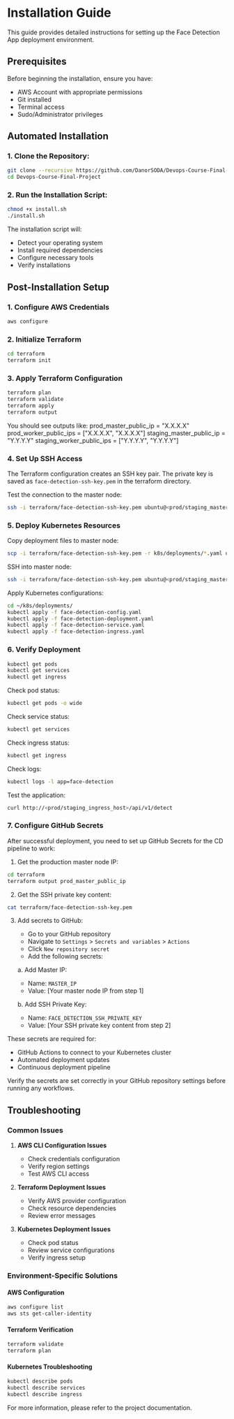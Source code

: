 # Installation Guide

This guide provides detailed instructions for setting up the Face Detection App deployment environment.

## Prerequisites

Before beginning the installation, ensure you have:

- AWS Account with appropriate permissions
- Git installed
- Terminal access
- Sudo/Administrator privileges

## Automated Installation

### 1. Clone the Repository:

```bash
git clone --recursive https://github.com/DanorSODA/Devops-Course-Final-Project
cd Devops-Course-Final-Project
```

### 2. Run the Installation Script:

```bash
chmod +x install.sh
./install.sh
```

The installation script will:

- Detect your operating system
- Install required dependencies
- Configure necessary tools
- Verify installations

## Post-Installation Setup

### 1. Configure AWS Credentials

```bash
aws configure
```

### 2. Initialize Terraform

```bash
cd terraform
terraform init
```

### 3. Apply Terraform Configuration

```bash
terraform plan
terraform validate
terraform apply
terraform output
```

You should see outputs like:
prod_master_public_ip = "X.X.X.X"
prod_worker_public_ips = ["X.X.X.X", "X.X.X.X"]
staging_master_public_ip = "Y.Y.Y.Y"
staging_worker_public_ips = ["Y.Y.Y.Y", "Y.Y.Y.Y"]

### 4. Set Up SSH Access

The Terraform configuration creates an SSH key pair. The private key is saved as `face-detection-ssh-key.pem` in the terraform directory.

Test the connection to the master node:

```bash
ssh -i terraform/face-detection-ssh-key.pem ubuntu@<prod/staging_master_public_ip>
```

### 5. Deploy Kubernetes Resources

Copy deployment files to master node:

```bash
scp -i terraform/face-detection-ssh-key.pem -r k8s/deployments/*.yaml ubuntu@<prod_master_public_ip>:~/k8s/deployments/
```

SSH into master node:

```bash
ssh -i terraform/face-detection-ssh-key.pem ubuntu@<prod/staging_master_public_ip>
```

Apply Kubernetes configurations:

```bash
cd ~/k8s/deployments/
kubectl apply -f face-detection-config.yaml
kubectl apply -f face-detection-deployment.yaml
kubectl apply -f face-detection-service.yaml
kubectl apply -f face-detection-ingress.yaml
```

### 6. Verify Deployment

```bash
kubectl get pods
kubectl get services
kubectl get ingress
```

Check pod status:

```bash
kubectl get pods -o wide
```

Check service status:

```bash
kubectl get services
```

Check ingress status:

```bash
kubectl get ingress
```

Check logs:

```bash
kubectl logs -l app=face-detection
```

Test the application:

```bash
curl http://<prod/staging_ingress_host>/api/v1/detect
```

### 7. Configure GitHub Secrets

After successful deployment, you need to set up GitHub Secrets for the CD pipeline to work:

1. Get the production master node IP:

```bash
cd terraform
terraform output prod_master_public_ip
```

2. Get the SSH private key content:

```bash
cat terraform/face-detection-ssh-key.pem
```

3. Add secrets to GitHub:

   - Go to your GitHub repository
   - Navigate to `Settings` > `Secrets and variables` > `Actions`
   - Click `New repository secret`
   - Add the following secrets:

   a. Add Master IP:

   - Name: `MASTER_IP`
   - Value: [Your master node IP from step 1]

   b. Add SSH Private Key:

   - Name: `FACE_DETECTION_SSH_PRIVATE_KEY`
   - Value: [Your SSH private key content from step 2]

These secrets are required for:

- GitHub Actions to connect to your Kubernetes cluster
- Automated deployment updates
- Continuous deployment pipeline

Verify the secrets are set correctly in your GitHub repository settings before running any workflows.

## Troubleshooting

### Common Issues

1. **AWS CLI Configuration Issues**

   - Check credentials configuration
   - Verify region settings
   - Test AWS CLI access

2. **Terraform Deployment Issues**

   - Verify AWS provider configuration
   - Check resource dependencies
   - Review error messages

3. **Kubernetes Deployment Issues**
   - Check pod status
   - Review service configurations
   - Verify ingress setup

### Environment-Specific Solutions

#### AWS Configuration

```bash
aws configure list
aws sts get-caller-identity
```

#### Terraform Verification

```bash
terraform validate
terraform plan
```

#### Kubernetes Troubleshooting

```bash
kubectl describe pods
kubectl describe services
kubectl describe ingress
```

For more information, please refer to the project documentation.
